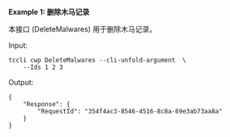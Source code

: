 **Example 1: 删除木马记录**

本接口 (DeleteMalwares) 用于删除木马记录。

Input: 

```
tccli cwp DeleteMalwares --cli-unfold-argument  \
    --Ids 1 2 3
```

Output: 
```
{
    "Response": {
        "RequestId": "354f4ac3-8546-4516-8c8a-69e3ab73aa8a"
    }
}
```


